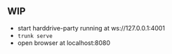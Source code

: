 ## WIP

- start harddrive-party running at ws://127.0.0.1:4001
- `trunk serve`
- open browser at localhost:8080
